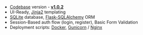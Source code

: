 - [Codebase](https://github.com/app-generator/boilerplate-code-flask) version - **[v1.0.2](https://github.com/app-generator/boilerplate-code-flask/releases/tag/v1.0.2)**
- UI-Ready, [Jinja2](https://jinja.palletsprojects.com/) templating
- [SQLite](https://www.sqlite.org/) database, [Flask-SQLAlchemy](https://flask-sqlalchemy.palletsprojects.com/) ORM
- Session-Based auth flow (login, register), Basic Form Validation
- Deployment scripts: [Docker](https://www.docker.com/), [Gunicorn](https://gunicorn.org/) / [Nginx](https://www.nginx.com/)
